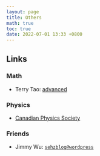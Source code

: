 ```yaml
---
layout: page
title: Others
math: true
toc: true
date: 2022-07-01 13:33 +0800
---
```


## Links
### Math
- Terry Tao: [advanced](https://terrytao.wordpress.com/)

### Physics
- [Canadian Physics Society](https://www.canphysoc.org/)

### Friends
- Jimmy Wu: [`sehzblog@wordpress`](https://sehzblog.wordpress.com)
